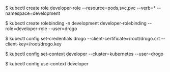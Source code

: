 $ kubectl create role developer-role --resource=pods,svc,pvc --verb=* --namespace=development

$ kubectl create rolebinding -n development developer-rolebinding --role=developer-role --user=drogo

$ kubectl config set-credentials drogo --client-certificate=/root/drogo.crt --client-key=/root/drogo.key

$ kubectl config set-context developer --cluster=kubernetes --user=drogo

$ kubectl config use-context developer